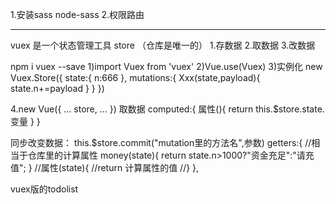 1.安装sass node-sass
2.权限路由


--------------------------------------------

vuex 是一个状态管理工具 
store （仓库是唯一的）
1.存数据
2.取数据
3.改数据

npm i vuex --save
1)import Vuex from 'vuex'
2)Vue.use(Vuex)
3)实例化
new Vuex.Store({
    state:{
        n:666
    },
    mutations:{
        Xxx(state,payload){
            state.n+=payload
        }
    }
})

4.new Vue({
    ...
    store,
    ...
})
取数据
    computed:{
        属性(){
            return this.$store.state.变量
        }
    }


同步改变数据：
this.$store.commit("mutation里的方法名",参数)
getters:{
        //相当于仓库里的计算属性
        money(state){
            return state.n>1000?"资金充足":"请充值";
        }
        //属性(state){
        //return 计算属性的值
        //}
    },

vuex版的todolist


